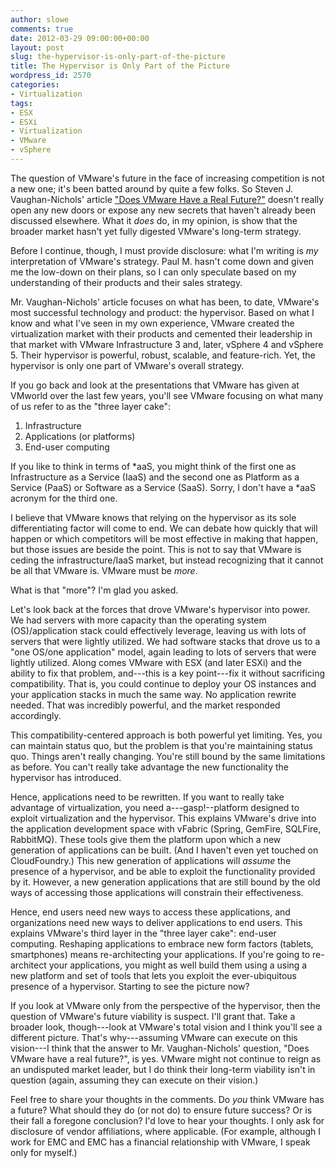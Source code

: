 ```yaml
---
author: slowe
comments: true
date: 2012-03-29 09:00:00+00:00
layout: post
slug: the-hypervisor-is-only-part-of-the-picture
title: The Hypervisor is Only Part of the Picture
wordpress_id: 2570
categories:
- Virtualization
tags:
- ESX
- ESXi
- Virtualization
- VMware
- vSphere
---
```


The question of VMware's future in the face of increasing competition is not a new one; it's been batted around by quite a few folks. So Steven J. Vaughan-Nichols' article ["Does VMware Have a Real Future?"](http://www.pcworld.com/businesscenter/article/252579/does_vmware_have_a_real_future.html) doesn't really open any new doors or expose any new secrets that haven't already been discussed elsewhere. What it _does_ do, in my opinion, is show that the broader market hasn't yet fully digested VMware's long-term strategy.

Before I continue, though, I must provide disclosure: what I'm writing is _my_ interpretation of VMware's strategy. Paul M. hasn't come down and given me the low-down on their plans, so I can only speculate based on my understanding of their products and their sales strategy.

Mr. Vaughan-Nichols' article focuses on what has been, to date, VMware's most successful technology and product: the hypervisor. Based on what I know and what I've seen in my own experience, VMware created the virtualization market with their products and cemented their leadership in that market with VMware Infrastructure 3 and, later, vSphere 4 and vSphere 5. Their hypervisor is powerful, robust, scalable, and feature-rich. Yet, the hypervisor is only one part of VMware's overall strategy.

If you go back and look at the presentations that VMware has given at VMworld over the last few years, you'll see VMware focusing on what many of us refer to as the "three layer cake":

1. Infrastructure
2. Applications (or platforms)
3. End-user computing

If you like to think in terms of *aaS, you might think of the first one as Infrastructure as a Service (IaaS) and the second one as Platform as a Service (PaaS) or Software as a Service (SaaS). Sorry, I don't have a *aaS acronym for the third one.

I believe that VMware knows that relying on the hypervisor as its sole differentiating factor will come to end. We can debate how quickly that will happen or which competitors will be most effective in making that happen, but those issues are beside the point. This is not to say that VMware is ceding the infrastructure/IaaS market, but instead recognizing that it cannot be all that VMware is. VMware must be _more_.

What is that "more"? I'm glad you asked.

Let's look back at the forces that drove VMware's hypervisor into power. We had servers with more capacity than the operating system (OS)/application stack could effectively leverage, leaving us with lots of servers that were lightly utilized. We had software stacks that drove us to a "one OS/one application" model, again leading to lots of servers that were lightly utilized. Along comes VMware with ESX (and later ESXi) and the ability to fix that problem, and---this is a key point---fix it without sacrificing compatibility. That is, you could continue to deploy your OS instances and your application stacks in much the same way. No application rewrite needed. That was incredibly powerful, and the market responded accordingly.

This compatibility-centered approach is both powerful yet limiting. Yes, you can maintain status quo, but the problem is that you're maintaining status quo. Things aren't really changing. You're still bound by the same limitations as before. You can't really take advantage the new functionality the hypervisor has introduced.

Hence, applications need to be rewritten. If you want to really take advantage of virtualization, you need a---gasp!--platform designed to exploit virtualization and the hypervisor. This explains VMware's drive into the application development space with vFabric (Spring, GemFire, SQLFire, RabbitMQ). These tools give them the platform upon which a new generation of applications can be built. (And I haven't even yet touched on CloudFoundry.) This new generation of applications will _assume_ the presence of a hypervisor, and be able to exploit the functionality provided by it. However, a new generation applications that are still bound by the old ways of accessing those applications will constrain their effectiveness.

Hence, end users need new ways to access these applications, and organizations need new ways to deliver applications to end users. This explains VMware's third layer in the "three layer cake": end-user computing. Reshaping applications to embrace new form factors (tablets, smartphones) means re-architecting your applications. If you're going to re-architect your applications, you might as well build them using a using a new platform and set of tools that lets you exploit the ever-ubiquitous presence of a hypervisor. Starting to see the picture now?

If you look at VMware only from the perspective of the hypervisor, then the question of VMware's future viability is suspect. I'll grant that. Take a broader look, though---look at VMware's total vision and I think you'll see a different picture. That's why---assuming VMware can execute on this vision---I think that the answer to Mr. Vaughan-Nichols' question, "Does VMware have a real future?", is yes. VMware might not continue to reign as an undisputed market leader, but I do think their long-term viability isn't in question (again, assuming they can execute on their vision.)

Feel free to share your thoughts in the comments. Do _you_ think VMware has a future? What should they do (or not do) to ensure future success? Or is their fall a foregone conclusion? I'd love to hear your thoughts. I only ask for disclosure of vendor affiliations, where applicable. (For example, although I work for EMC and EMC has a financial relationship with VMware, I speak only for myself.)

